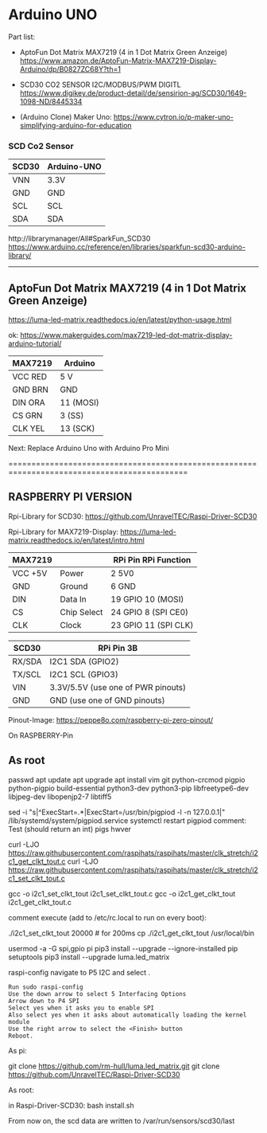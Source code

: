 # Arduino UNO

Part list:

* AptoFun Dot Matrix MAX7219 (4 in 1 Dot Matrix Green Anzeige) 
    https://www.amazon.de/AptoFun-Matrix-MAX7219-Display-Arduino/dp/B0827ZC68Y?th=1

* SCD30  CO2 SENSOR I2C/MODBUS/PWM DIGITL 
    https://www.digikey.de/product-detail/de/sensirion-ag/SCD30/1649-1098-ND/8445334

* (Arduino Clone) Maker Uno: https://www.cytron.io/p-maker-uno-simplifying-arduino-for-education


### SCD Co2 Sensor

SCD30  |  Arduino-UNO
-------|-------------
VNN    |  3.3V
GND    |  GND
SCL    |  SCL
SDA    |  SDA

http://librarymanager/All#SparkFun_SCD30
https://www.arduino.cc/reference/en/libraries/sparkfun-scd30-arduino-library/

------------------------------------------------

## AptoFun Dot Matrix MAX7219 (4 in 1 Dot Matrix Green Anzeige) 

https://luma-led-matrix.readthedocs.io/en/latest/python-usage.html

ok: https://www.makerguides.com/max7219-led-dot-matrix-display-arduino-tutorial/


MAX7219     | Arduino
------------|-------------
VCC	    RED | 5 V
GND	    BRN | GND
DIN	    ORA | 11 (MOSI)
CS	    GRN | 3 (SS)
CLK	    YEL | 13 (SCK)

Next: Replace Arduino Uno with Arduino Pro Mini

=============================================================================================

RASPBERRY PI VERSION
--------------------

Rpi-Library for SCD30:
https://github.com/UnravelTEC/Raspi-Driver-SCD30

Rpi-Library for MAX7219-Display:
https://luma-led-matrix.readthedocs.io/en/latest/intro.html

MAX7219  |            | RPi Pin RPi Function
---------|------------|----------------------
VCC +5V  | Power      |  2 5V0
GND      | Ground     |  6 GND
DIN      | Data In    | 19 GPIO 10 (MOSI)
CS       | Chip Select| 24 GPIO 8 (SPI CE0)
CLK      | Clock      | 23 GPIO 11 (SPI CLK)


SCD30      | RPi Pin 3B
-----------|-----------------------------------
RX/SDA     | I2C1 SDA (GPIO2)
TX/SCL     | I2C1 SCL (GPIO3)
VIN        | 3.3V/5.5V (use one of PWR pinouts)
GND        | GND (use one of GND pinouts)

Pinout-Image:
https://peppe8o.com/raspberry-pi-zero-pinout/

On RASPBERRY-Pin

## As root
 passwd
 apt update
 apt upgrade
 apt install vim git python-crcmod  pigpio python-pigpio build-essential python3-dev python3-pip libfreetype6-dev libjpeg-dev libopenjp2-7 libtiff5

 sed -i "s|^ExecStart=.*|ExecStart=/usr/bin/pigpiod -l -n 127.0.0.1|" /lib/systemd/system/pigpiod.service
 systemctl restart pigpiod
 comment: Test (should return an int)
 pigs hwver

 curl -LJO  https://raw.githubusercontent.com/raspihats/raspihats/master/clk_stretch/i2c1_get_clkt_tout.c
 curl -LJO  https://raw.githubusercontent.com/raspihats/raspihats/master/clk_stretch/i2c1_set_clkt_tout.c

 gcc -o i2c1_set_clkt_tout i2c1_set_clkt_tout.c
 gcc -o i2c1_get_clkt_tout i2c1_get_clkt_tout.c

comment execute (add to /etc/rc.local to run on every boot):

 ./i2c1_set_clkt_tout 20000 # for 200ms
 cp ./i2c1_get_clkt_tout /usr/local/bin

 usermod -a -G spi,gpio pi
 pip3 install --upgrade --ignore-installed pip setuptools
 pip3 install --upgrade luma.led_matrix

raspi-config navigate to P5 I2C and select <Yes>.

    Run sudo raspi-config
    Use the down arrow to select 5 Interfacing Options
    Arrow down to P4 SPI
    Select yes when it asks you to enable SPI
    Also select yes when it asks about automatically loading the kernel module
    Use the right arrow to select the <Finish> button
    Reboot.

As pi:

git clone https://github.com/rm-hull/luma.led_matrix.git
git clone https://github.com/UnravelTEC/Raspi-Driver-SCD30

As root:

in Raspi-Driver-SCD30:
 bash install.sh

From now on, the scd data are written to /var/run/sensors/scd30/last
